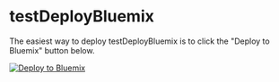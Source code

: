 # testDeployBluemix

The easiest way to deploy testDeployBluemix is to click the "Deploy to Bluemix"
button below.

[![Deploy to Bluemix](https://bluemix.net/deploy/button.png)](https://bluemix.net/deploy?repository=https://github.com/ericvn/testDeployBluemix)
